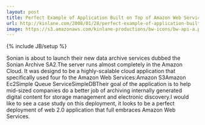 ```yaml
---
layout: post
title: Perfect Example of Application Built on Top of Amazon Web Services
url: http://kinlane.com/2008/01/28/perfect-example-of-application-built-on-top-of-amazon-web-services/
image: https://s3.amazonaws.com/kinlane-productions/bw-icons/bw-api-a.png
---
```

{% include JB/setup %}
Sonian is about to launch their new data archive services dubbed the Sonian Archive SA2.The server runs almost completely in the Amazon Cloud.  It was designd to be a highly-scalable cloud application that specifically used four fo the Amazon Web Services:Amazon S3Amazon Ec2Simple Queue ServiceSimpleDBTheir goal of the application is to help mid-sized companies  do a  better job of archiving internally generated digital content for storage management and electronic discovery.I would like to see a case study on this deployment, it looks to be a perfect deployment of web 2.0 application that full embraces Amazon Web Services.